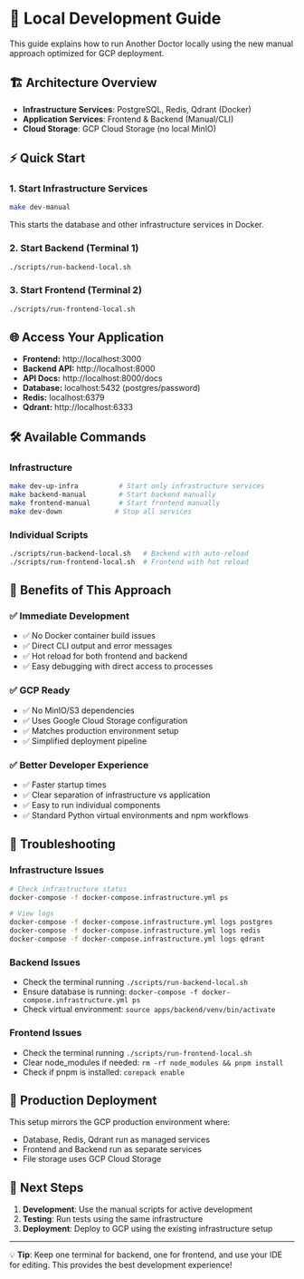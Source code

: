 # 🚀 Local Development Guide

This guide explains how to run Another Doctor locally using the new manual approach optimized for GCP deployment.

## 🏗️ Architecture Overview

- **Infrastructure Services**: PostgreSQL, Redis, Qdrant (Docker)
- **Application Services**: Frontend & Backend (Manual/CLI)
- **Cloud Storage**: GCP Cloud Storage (no local MinIO)

## ⚡ Quick Start

### 1. Start Infrastructure Services
```bash
make dev-manual
```

This starts the database and other infrastructure services in Docker.

### 2. Start Backend (Terminal 1)
```bash
./scripts/run-backend-local.sh
```

### 3. Start Frontend (Terminal 2) 
```bash
./scripts/run-frontend-local.sh
```

## 🌐 Access Your Application

- **Frontend:** http://localhost:3000
- **Backend API:** http://localhost:8000  
- **API Docs:** http://localhost:8000/docs
- **Database:** localhost:5432 (postgres/password)
- **Redis:** localhost:6379
- **Qdrant:** http://localhost:6333

## 🛠️ Available Commands

### Infrastructure
```bash
make dev-up-infra          # Start only infrastructure services
make backend-manual        # Start backend manually  
make frontend-manual       # Start frontend manually
make dev-down             # Stop all services
```

### Individual Scripts
```bash
./scripts/run-backend-local.sh   # Backend with auto-reload
./scripts/run-frontend-local.sh  # Frontend with hot reload
```

## 🔧 Benefits of This Approach

### ✅ **Immediate Development**
- ✅ No Docker container build issues
- ✅ Direct CLI output and error messages  
- ✅ Hot reload for both frontend and backend
- ✅ Easy debugging with direct access to processes

### ✅ **GCP Ready**
- ✅ No MinIO/S3 dependencies
- ✅ Uses Google Cloud Storage configuration
- ✅ Matches production environment setup
- ✅ Simplified deployment pipeline

### ✅ **Better Developer Experience**
- ✅ Faster startup times
- ✅ Clear separation of infrastructure vs application
- ✅ Easy to run individual components
- ✅ Standard Python virtual environments and npm workflows

## 🐛 Troubleshooting

### Infrastructure Issues
```bash
# Check infrastructure status
docker-compose -f docker-compose.infrastructure.yml ps

# View logs
docker-compose -f docker-compose.infrastructure.yml logs postgres
docker-compose -f docker-compose.infrastructure.yml logs redis
docker-compose -f docker-compose.infrastructure.yml logs qdrant
```

### Backend Issues
- Check the terminal running `./scripts/run-backend-local.sh`
- Ensure database is running: `docker-compose -f docker-compose.infrastructure.yml ps`
- Check virtual environment: `source apps/backend/venv/bin/activate`

### Frontend Issues
- Check the terminal running `./scripts/run-frontend-local.sh`
- Clear node_modules if needed: `rm -rf node_modules && pnpm install`
- Check if pnpm is installed: `corepack enable`

## 🚀 Production Deployment

This setup mirrors the GCP production environment where:
- Database, Redis, Qdrant run as managed services
- Frontend and Backend run as separate services
- File storage uses GCP Cloud Storage

## 📝 Next Steps

1. **Development**: Use the manual scripts for active development
2. **Testing**: Run tests using the same infrastructure 
3. **Deployment**: Deploy to GCP using the existing infrastructure setup

---

💡 **Tip**: Keep one terminal for backend, one for frontend, and use your IDE for editing. This provides the best development experience!